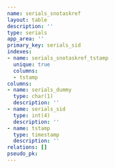 ```yaml
---
name: serials_snotaskref
layout: table
description: ''
type: serials
app_area: ''
primary_key: serials_sid
indexes:
- name: serials_snotaskref_tstamp
  unique: true
  columns:
  - tstamp
columns:
- name: serials_dummy
  type: char(1)
  description: ''
- name: serials_sid
  type: int(4)
  description: ''
- name: tstamp
  type: timestamp
  description: ''
relations: []
pseudo_pk: 
---
```


